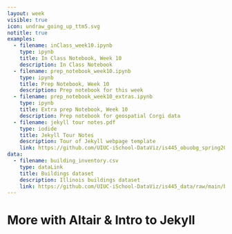 ```yaml
---
layout: week
visible: true
icon: undraw_going_up_ttm5.svg
notitle: true
examples:
  - filename: inClass_week10.ipynb
    type: ipynb
    title: In Class Notebook, Week 10
    description: In Class Notebook
  - filename: prep_notebook_week10.ipynb
    type: ipynb
    title: Prep Notebook, Week 10
    description: Prep notebook for this week
  - filename: prep_notebook_week10_extras.ipynb
    type: ipynb
    title: Extra prep Notebook, Week 10
    description: Prep notebook for geospatial Corgi data
  - filename: jekyll tour notes.pdf
    type: iodide
    title: Jekyll Tour Notes
    description: Tour of Jekyll webpage template
    link: https://github.com/UIUC-iSchool-DataViz/is445_obuobg_spring2025/blob/main/week10/pdfs/jekyll%20tour%20notes.pdf
data:
  - filename: building_inventory.csv
    type: dataLink
    title: Buildings dataset
    description: Illinois buildings dataset
    link: https://github.com/UIUC-iSchool-DataViz/is445_data/raw/main/building_inventory.csv
---
```


# More with Altair & Intro to Jekyll



